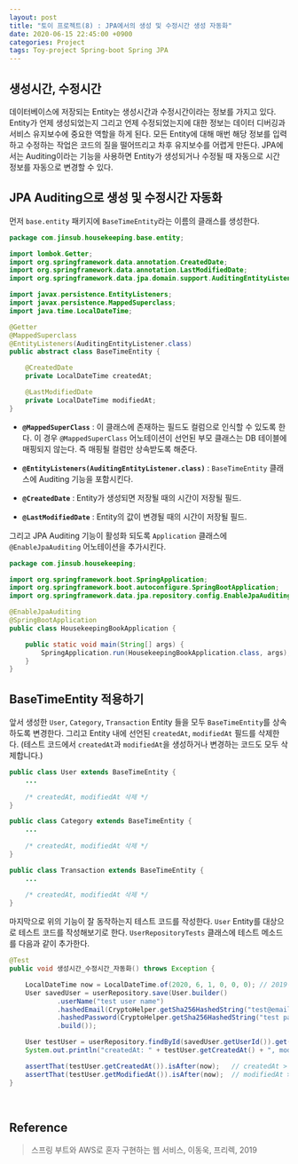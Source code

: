 ```yaml
---
layout: post
title: "토이 프로젝트(8) : JPA에서의 생성 및 수정시간 생성 자동화"
date: 2020-06-15 22:45:00 +0900
categories: Project
tags: Toy-project Spring-boot Spring JPA
---
```

           
## 생성시간, 수정시간

데이터베이스에 저장되는 Entity는 생성시간과 수정시간이라는 정보를 가지고 있다. Entity가 언제 생성되었는지 그리고 언제 수정되었는지에 대한 정보는 데이터 디버깅과 서비스 유지보수에 중요한 역할을 하게 된다. 모든 Entity에 대해 매번 해당 정보를 입력하고 수정하는 작업은 코드의 질을 떨어뜨리고 차후 유지보수를 어렵게 만든다. JPA에서는 Auditing이라는 기능을 사용하면 Entity가 생성되거나 수정될 때 자동으로 시간 정보를 자동으로 변경할 수 있다.

## JPA Auditing으로 생성 및 수정시간 자동화

먼저 `base.entity` 패키지에 `BaseTimeEntity`라는 이름의 클래스를 생성한다.

```java
package com.jinsub.housekeeping.base.entity;

import lombok.Getter;
import org.springframework.data.annotation.CreatedDate;
import org.springframework.data.annotation.LastModifiedDate;
import org.springframework.data.jpa.domain.support.AuditingEntityListener;

import javax.persistence.EntityListeners;
import javax.persistence.MappedSuperclass;
import java.time.LocalDateTime;

@Getter
@MappedSuperclass
@EntityListeners(AuditingEntityListener.class)
public abstract class BaseTimeEntity {

    @CreatedDate
    private LocalDateTime createdAt;

    @LastModifiedDate
    private LocalDateTime modifiedAt;
}
```

 * **`@MappedSuperClass`** : 이 클래스에 존재하는 필드도 컬럼으로 인식할 수 있도록 한다. 이 경우 `@MappedSuperClass` 어노테이션이 선언된 부모 클래스는 DB 테이블에 매핑되지 않는다. 즉 매핑될 컬럼만 상속받도록 해준다.

* **`@EntityListeners(AuditingEntityListener.class)`** : `BaseTimeEntity` 클래스에 Auditing 기능을 포함시킨다.

* **`@CreatedDate`** : Entity가 생성되면 저장될 때의 시간이 저장될 필드.

* **`@LastModifiedDate`** : Entity의 값이 변경될 때의 시간이 저장될 필드.

그리고 JPA Auditing 기능이 활성화 되도록 `Application` 클래스에 `@EnableJpaAuditing` 어노테이션을 추가시킨다.

```java
package com.jinsub.housekeeping;

import org.springframework.boot.SpringApplication;
import org.springframework.boot.autoconfigure.SpringBootApplication;
import org.springframework.data.jpa.repository.config.EnableJpaAuditing;

@EnableJpaAuditing
@SpringBootApplication
public class HousekeepingBookApplication {

	public static void main(String[] args) {
		SpringApplication.run(HousekeepingBookApplication.class, args);
	}
}
```

## BaseTimeEntity 적용하기

앞서 생성한 `User`, `Category`, `Transaction` Entity 들을 모두 `BaseTimeEntity`를 상속하도록 변경한다. 그리고 Entity 내에 선언된 `createdAt`, `modifiedAt` 필드를 삭제한다. (테스트 코드에서 `createdAt`과 `modifiedAt`을 생성하거나 변경하는 코드도 모두 삭제합니다.)

```java
public class User extends BaseTimeEntity {
    ...
    
    /* createdAt, modifiedAt 삭제 */
}

public class Category extends BaseTimeEntity {
    ...
    
    /* createdAt, modifiedAt 삭제 */
}

public class Transaction extends BaseTimeEntity {
    ...
    
    /* createdAt, modifiedAt 삭제 */
}
```

마지막으로 위의 기능이 잘 동작하는지 테스트 코드를 작성한다. `User` Entity를 대상으로 테스트 코드를 작성해보기로 한다. `UserRepositoryTests` 클래스에 테스트 메소드를 다음과 같이 추가한다.

```java
@Test
public void 생성시간_수정시간_자동화() throws Exception {

    LocalDateTime now = LocalDateTime.of(2020, 6, 1, 0, 0, 0); // 2019년 6월 1일
    User savedUser = userRepository.save(User.builder()
            .userName("test user name")
            .hashedEmail(CryptoHelper.getSha256HashedString("test@email.com"))
            .hashedPassword(CryptoHelper.getSha256HashedString("test password"))
            .build());

    User testUser = userRepository.findById(savedUser.getUserId()).get();
    System.out.println("createdAt: " + testUser.getCreatedAt() + ", modifiedAt: " + testUser.getModifiedAt());

    assertThat(testUser.getCreatedAt()).isAfter(now);   // createdAt > now ?
    assertThat(testUser.getModifiedAt()).isAfter(now);  // modifiedAt > now ?
}
```
<br>

## Reference

> 스프링 부트와 AWS로 혼자 구현하는 웹 서비스, 이동욱, 프리렉, 2019